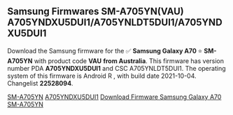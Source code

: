 <h2>Samsung Firmwares SM-A705YN(VAU) A705YNDXU5DUI1/A705YNLDT5DUI1/A705YNDXU5DUI1</h2>
Download the Samsung firmware for the ✅ <strong>Samsung Galaxy A70 </strong> ⭐ <strong>SM-A705YN</strong> with product code <strong>VAU</strong> <strong> from Australia</strong>. This firmware has version number PDA <strong>A705YNDXU5DUI1</strong> and CSC A705YNLDT5DUI1. The operating system of this firmware is Android R , with build date 2021-10-04. Changelist <strong>22528094</strong>.


[SM-A705YN](https://samfirm.shop/samsung/model/SM-A705YN)
[A705YNDXU5DUI1](https://samfirm.shop/samsung/pda/A705YNDXU5DUI1)
[Download Firmware Samsung Galaxy A70 SM-A705YN](https://samfirm.shop/samsung/firmware/462406)
